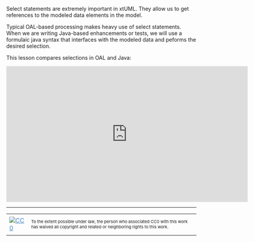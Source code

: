 Select statements are extremely important in xtUML.  They allow us to get references to the modeled data elements in the model.

Typical OAL-based processing makes heavy use of select statements.  When we are writing Java-based enhancements or tests, we will use a formulaic java syntax that interfaces with the modeled data and peforms the desired selection.

This lesson compares selections in OAL and Java: 
<iframe src="http://www.youtube.com/embed/y7OELUAGcpE?rel=0" width="640" height="360" frameborder="0"></iframe>

<hr style="color: #cccccc;" />

<table>
<tbody>
<tr>
<td><a style="color: #4183c4;" href="http://creativecommons.org/publicdomain/zero/1.0/"><img src="https://camo.githubusercontent.com/c5160f944848828fa33126d9a697e9abe43ea98f/687474703a2f2f692e6372656174697665636f6d6d6f6e732e6f72672f702f7a65726f2f312e302f38387833312e706e67" alt="CC0" data-canonical-src="http://i.creativecommons.org/p/zero/1.0/88x31.png" /></a></td>
<td>
<p style="font-size: 11px;">To the extent possible under law, the person who associated CC0 with this work has waived all copyright and related or neighboring rights to this work.</p>
</td>
</tr>
</tbody>
</table>